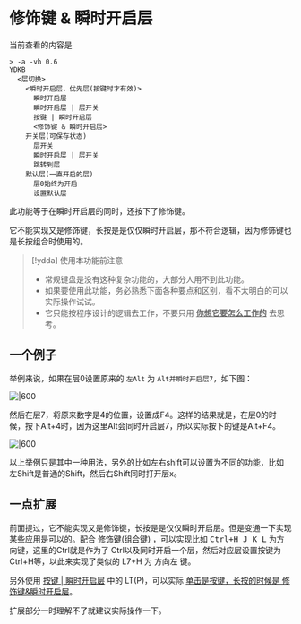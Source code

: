 # 修饰键 & 瞬时开启层

当前查看的内容是

```mindmap
> -a -vh 0.6
YDKB
  <层切换>
    <瞬时开启层，优先层(按键时才有效)>
      瞬时开启层
      瞬时开启层 | 层开关
      按键 | 瞬时开启层
      <修饰键 & 瞬时开启层>
    开关层(可保存状态)
      层开关
      瞬时开启层 | 层开关
      跳转到层
    默认层(一直开启的层)
      层0始终为开启
      设置默认层
```

此功能等于在瞬时开启层的同时，还按下了修饰键。

它不能实现又是修饰键，长按是是仅仅瞬时开启层，那不符合逻辑，因为修饰键也是长按组合时使用的。

> [!ydda] 使用本功能前注意
> - 常规键盘是没有这种复杂功能的，大部分人用不到此功能。
> - 如果要使用此功能，务必熟悉下面各种要点和区别，看不太明白的可以实际操作试试。
> - 它只能按程序设计的逻辑去工作，不要只用 <u><b>你想它要怎么工作的</b></u> 去思考。


## 一个例子
举例来说，如果在层0设置原来的 `左Alt` 为 `Alt并瞬时开启层7`，如下图：

![|600](assets/layer-mods-01.png)

然后在层7，将原来数字是4的位置，设置成F4。这样的结果就是，在层0的时候，按下Alt+4时，因为这里Alt会同时开启层7，所以实际按下的键是Alt+F4。

![|600](assets/layer-mods-02.png)

以上举例只是其中一种用法，另外的比如左右shift可以设置为不同的功能，比如左Shift是普通的Shift，然后右Shift同时打开层x。

## 一点扩展

前面提过，它不能实现又是修饰键，长按是是仅仅瞬时开启层。但是变通一下实现某些应用是可以的。配合 [修饰键(组合键)](edit-keymap/mods-key.md) ，可以实现比如 <kbd>Ctrl+H J K L</kbd>  为方向键，这里的Ctrl就是作为了 Ctrl以及同时开启一个层，然后对应层设置按键为 Ctrl+H等，以此来实现了类似的 L7+H 为 方向左 键。

另外使用 [按键 | 瞬时开启层](edit-keymap/layer-tap-key.md) 中的 LT(P)，可以实际 <u>单击是按键，长按的时候是 修饰键&瞬时开启层</u>。

扩展部分一时理解不了就建议实际操作一下。